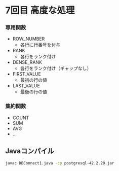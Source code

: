# 7回目 高度な処理

### 専用関数

- ROW_NUMBER
  - 各行に行番号を付与
- RANK
  - 各行をランク付け
- DENSE_RANK
  - 各行をランク付け（ギャップなし）
- FIRST_VALUE
  - 最初の行の値
- LAST_VALUE
  - 最後の行の値

### 集約関数

- COUNT
- SUM
- AVG
- ...

## Javaコンパイル

```bash
javac DBConnect1.java -cp postgresql-42.2.20.jar
```

